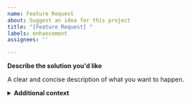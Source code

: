 ```yaml
---
name: Feature Request
about: Suggest an idea for this project
title: "[Feature Request] "
labels: enhancement
assignees: ''

---
```


**Describe the solution you'd like**

A clear and concise description of what you want to happen.

<details>
  <summary><b>Additional context</b></summary>

  _Add any other context or screenshots about the feature request here._
</details>
